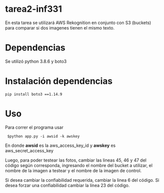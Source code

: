 # tarea2-inf331
En esta tarea se utilizará AWS Rekognition en conjunto con S3 (buckets) para comparar si dos imagenes tienen el mismo texto.

# Dependencias
Se utilizó python 3.8.6 y boto3

# Instalación dependencias

``` pip install boto3 ==1.14.9 ```

# Uso
Para correr el programa usar 

``` $python app.py -i awsid -k awskey``` 

En donde **awsid** es la aws_access_key_id y **awskey** es aws_secret_access_key

Luego, para poder testear las fotos, cambiar las lineas 45, 46 y 47 del código según corresponda, ingresando el nombre del bucket a utilizar, el nombre de la imagen a testear y el nombre de la imagen de control.

Si desea cambiar la confiabilidad requerida, cambiar la linea 6 del código. Si desea forzar una confiabilidad cambiar la línea 23 del código.
